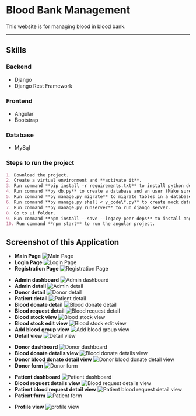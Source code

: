 # Blood Bank Management

This website is for managing blood in blood bank.

---

## Skills

### Backend

- Django
- Django Rest Framework

### Frontend

- Angular
- Bootstrap

### Database

- MySql

### Steps to run the project

```Markdown
1. Download the project.
2. Create a virtual environment and **activate it**.
3. Run command **pip install -r requirements.txt** to install python dependencies.
4. Run command **py db.py** to create a database and an user (Make sure MySQL is installed in your System).
5. Run command **py manage.py migrate** to migrate tables in a database.
6. Run command **py manage.py shell < y_code\*.py** to create mock data in a table.
7. Run command **py manage.py runserver** to run django server.
8. Go to ui folder.
9. Run command **npm install --save --legacy-peer-deps** to install angular dependencies.
10. Run command **npm start** to run the angular project.
```

## Screenshot of this Application

- **Main Page**
  ![Main Page](./screenshot/auth/main_page.png)
- **Login Page**
  ![Login Page](./screenshot/auth/login_page.png)
- **Registration Page**
  ![Registration Page](./screenshot/auth/register_page.png)

<!-- Admin pages -->

- **Admin dashboard**
  ![Admin dashboard](./screenshot/admin/admin_dashboard.png)
- **Admin detail**
  ![Admin detail](./screenshot/admin/admin_detail.png)
- **Donor detail**
  ![Donor detail](./screenshot/admin/donor_detail.png)
- **Patient detail**
  ![Patient detail](./screenshot/admin/patient_detail.png)
- **Blood donate detail**
  ![Blood donate detail](./screenshot/admin/blood_donate_detail.png)
- **Blood request detail**
  ![Blood request detail](./screenshot/admin/blood_request_detail.png)
- **Blood stock view**
  ![Blood stock view](./screenshot/admin/blood_stock.png)
- **Blood stock edit view**
  ![Blood stock edit view](./screenshot/admin/blood_stock_edit.png)
- **Add blood group view**
  ![Add blood group view](./screenshot/admin/add_blood_group.png)
- **Detail view**
  ![Detail view](./screenshot/admin/detail_view.png)

<!-- Donor pages -->

- **Donor dashboard**
  ![Donor dashboard](./screenshot/donor/donor_dashboard.png)
- **Blood donate details view**
  ![Blood donate details view](./screenshot/donor/blood_donate_details.png)
- **Donor blood donate detail view**
  ![Donor blood donate detail view](./screenshot/donor/blood_donate_detail_view.png)
- **Donor form**
  ![Donor form](./screenshot/donor/donate_form_fill.png)

<!-- Patient pages -->

- **Patient dashboard**
  ![Patient dashboard](./screenshot/patient/patient_dash.png)
- **Blood request details view**
  ![Blood request details view](./screenshot/patient/blood_request_details.png)
- **Patient blood request detail view**
  ![Patient blood request detail view](./screenshot/patient/blood_request_detail_view.png)
- **Patient form**
  ![Patient form](./screenshot/patient/blood_request_form.png)

<!-- Profile view page -->

- **Profile view**
  ![profile view](./screenshot/profile/profile%20page.png)
